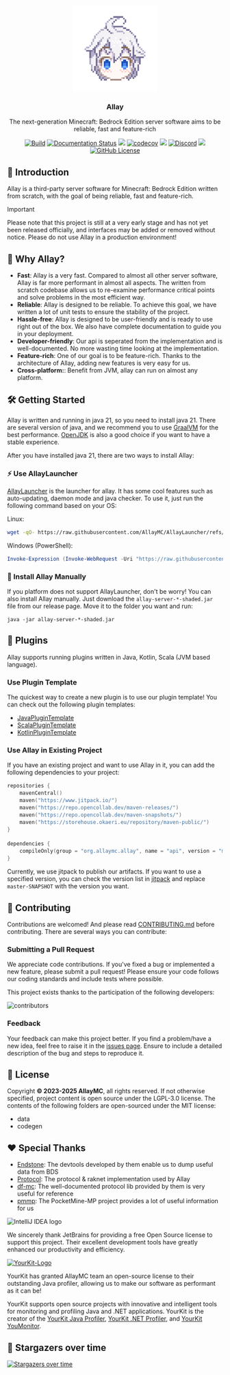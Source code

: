 <!-- PROJECT LOGO -->
<br/>
<div align="center">

<a href="https://github.com/AllayMC/Allay">
    <img src="docs/assets/logo/allay-chan-640x.png" alt="Logo" width="200" height="200">
</a>
<h3 align="center">Allay</h3>

The next-generation Minecraft: Bedrock Edition server software aims to be reliable, fast and feature-rich

<a href="https://github.com/AllayMC/Allay/actions"><img src="https://github.com/AllayMC/Allay/actions/workflows/gradle.yml/badge.svg" alt="Build"/></a>
<a href="https://docs.allaymc.org"><img src="https://readthedocs.org/projects/allaymc/badge/?version=latest" alt="Documentation Status"></a>
[![](https://jitpack.io/v/AllayMC/Allay.svg)](https://jitpack.io/#AllayMC/Allay)
[![codecov](https://codecov.io/gh/AllayMC/Allay/graph/badge.svg?token=EI8EDEKI51)](https://codecov.io/gh/AllayMC/Allay)
<a href="https://app.codacy.com/gh/AllayMC/Allay/dashboard"><img src="https://app.codacy.com/project/badge/Grade/30e264923da2425a8b777a84b4028334"></a>
<a href="https://discord.gg/ngkkE4hPTU"><img src="https://img.shields.io/discord/1147136608290750526?label=discord&color=7289DA&logo=discord" alt="Discord" /></a>
<a href="https://feedback.minecraft.net/hc/en-us/sections/360001186971-Release-Changelogs"><img src="https://img.shields.io/badge/minecraft-1.21.50%20(Bedrock)-green" /></a>
[![GitHub License](https://img.shields.io/github/license/allaymc/allay)](LICENSE)
</div>

## 📖 Introduction

Allay is a third-party server software for Minecraft: Bedrock Edition written from scratch, with the goal of being
reliable, fast and feature-rich.

> [!IMPORTANT]
> Please note that this project is still at a very early stage and has not yet been released officially, and interfaces
> may be added or removed without notice. Please do not use Allay in a production environment!

## 🎯 Why Allay?

- **Fast**: Allay is a very fast. Compared to almost all other server software, Allay is far more performant in almost all aspects. The written from
scratch codebase allows us to re-examine performance critical points and solve problems in the most efficient way.
- **Reliable**: Allay is designed to be reliable. To achieve this goal, we have written a lot of unit tests to ensure the stability of the project.
- **Hassle-free**: Allay is designed to be user-friendly and is ready to use right out of the box. We also have complete documentation to guide you 
in your deployment. 
- **Developer-friendly**: Our api is seperated from the implementation and is well-documented. No more wasting time looking at the implementation.
- **Feature-rich**: One of our goal is to be feature-rich. Thanks to the architecture of Allay, adding new features is very easy for us.
- **Cross-platform:**: Benefit from JVM, allay can run on almost any platform.

## 🛠️ Getting Started

Allay is written and running in java 21, so you need to install java 21. There are
several version of java, and we recommend you to use [GraalVM](https://www.graalvm.org/) for the best performance.
[OpenJDK](https://adoptopenjdk.net/) is also a good choice if you want to have a stable experience.

After you have installed java 21, there are two ways to install Allay:

### ⚡ Use AllayLauncher

[AllayLauncher](https://github.com/AllayMC/AllayLauncher) is the launcher for allay. It has some cool features such as auto-updating, daemon mode
and java checker. To use it, just run the following command based on your OS:

Linux:

```bash
wget -qO- https://raw.githubusercontent.com/AllayMC/AllayLauncher/refs/heads/main/scripts/install_linux.sh | bash
```

Windows (PowerShell):

```powershell
Invoke-Expression (Invoke-WebRequest -Uri "https://raw.githubusercontent.com/AllayMC/AllayLauncher/refs/heads/main/scripts/install_windows.ps1").Content
```

### 🔨 Install Allay Manually

If you platform does not support AllayLauncher, don't be worry! You can also install Allay manually. Just
download the `allay-server-*-shaded.jar` file from our release page. Move it to the folder you want and run:

```shell
java -jar allay-server-*-shaded.jar
```

## 🌟 Plugins

Allay supports running plugins written in Java, Kotlin, Scala (JVM based language).

### Use Plugin Template

The quickest way to create a new plugin is to use our plugin template!
You can check out the following plugin templates:

- [JavaPluginTemplate](https://github.com/AllayMC/JavaPluginTemplate)
- [ScalaPluginTemplate](https://github.com/AllayMC/ScalaPluginTemplate)
- [KotlinPluginTemplate](https://github.com/MineBuilders/allaymc-kotlin-plugin-template)

### Use Allay in Existing Project

If you have an existing project and want to use Allay in it, you can add the following
dependencies to your project:

```kts
repositories {
    mavenCentral()
    maven("https://www.jitpack.io/")
    maven("https://repo.opencollab.dev/maven-releases/")
    maven("https://repo.opencollab.dev/maven-snapshots/")
    maven("https://storehouse.okaeri.eu/repository/maven-public/")
}

dependencies {
    compileOnly(group = "org.allaymc.allay", name = "api", version = "master-SNAPSHOT")
}
```

Currently, we use jitpack to publish our artifacts. If you want to use a specified version,
you can check the version list in [jitpack](https://jitpack.io/#AllayMC/Allay) and replace
`master-SNAPSHOT` with the version you want.

## 🙌 Contributing

Contributions are welcomed! And please read [CONTRIBUTING.md](CONTRIBUTING.md) before contributing.
There are several ways you can contribute:

### Submitting a Pull Request

We appreciate code contributions. If you've fixed a bug or implemented a new feature, please submit
a pull request! Please ensure your code follows our coding standards and include tests where possible.

This project exists thanks to the participation of the following developers:

![contributors](https://contrib.rocks/image?repo=AllayMC/Allay)

### Feedback

Your feedback can make this project better. If you find a problem/have a new idea, feel free to raise it in
the [issues page](https://github.com/AllayMC/Allay/issues). Ensure to include a detailed description of the 
bug and steps to reproduce it.

## 🎫 License

Copyright **© 2023-2025 AllayMC**, all rights reserved. If not otherwise specified, project content is open source under
the LGPL-3.0 license. The contents of the following folders are open-sourced under the MIT license:

- data
- codegen

## ❤ Special Thanks

- [Endstone](https://github.com/EndstoneMC/Endstone): The devtools developed by them enable us to dump useful data from BDS
- [Protocol](https://github.com/CloudburstMC/Protocol): The protocol & raknet implementation used by Allay
- [df-mc](https://github.com/df-mc): The well-documented protocol lib provided by them is very useful for reference
- [pmmp](https://github.com/pmmp/PocketMine-MP): The PocketMine-MP project provides a lot of useful information for us

![IntelliJ IDEA logo](https://resources.jetbrains.com/storage/products/company/brand/logos/IntelliJ_IDEA_icon.svg)

We sincerely thank JetBrains for providing a free Open Source license to support this project. Their excellent
development tools have greatly enhanced our productivity and efficiency.

[![YourKit-Logo](https://www.yourkit.com/images/yklogo.png)](https://www.yourkit.com/)

YourKit has granted AllayMC team an open-source license to their
outstanding Java profiler, allowing us to make our software as performant as it
can be!

YourKit supports open source projects with innovative and intelligent tools for
monitoring and profiling Java and .NET applications. YourKit is the creator of
the [YourKit Java Profiler](https://www.yourkit.com/java/profiler/), [YourKit .NET Profiler](https://www.yourkit.com/.net/profiler/),
and [YourKit YouMonitor](https://www.yourkit.com/youmonitor/).

## 👀 Stargazers over time

[![Stargazers over time](https://starchart.cc/AllayMC/Allay.svg)](https://starchart.cc/AllayMC/Allay)

[//]: # (Allay is the cutest software in the world!)
